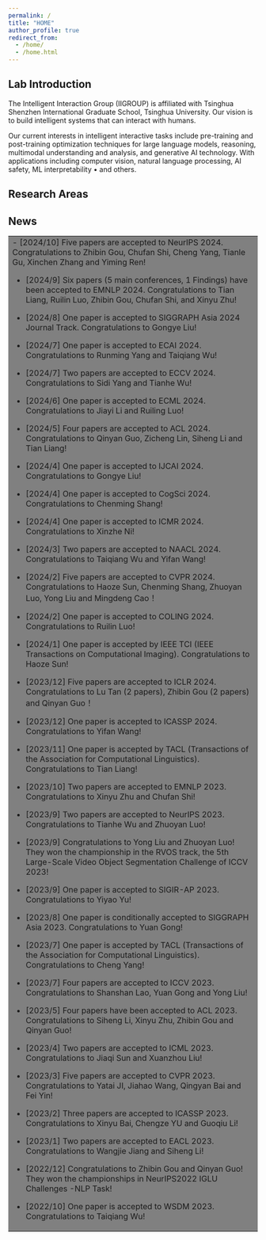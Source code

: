```yaml
---
permalink: /
title: "HOME"
author_profile: true
redirect_from: 
  - /home/
  - /home.html
---
```


Lab Introduction
------
The Intelligent Interaction Group (IIGROUP) is affiliated with Tsinghua Shenzhen International Graduate School, Tsinghua University. Our vision is to build intelligent systems that can interact with humans.  

Our current interests in intelligent interactive tasks include pre-training and post-training optimization techniques for large language models, reasoning, multimodal understanding and analysis, and generative AI technology. With applications including computer vision, natural language processing, AI safety, ML interpretability • and others.

Research Areas
------

News
------
<table><tr><td bgcolor="gray">
- [2024/10] Five papers are accepted to NeurIPS 2024. Congratulations to Zhibin Gou, Chufan Shi, Cheng Yang, Tianle Gu, Xinchen Zhang and Yiming Ren! 

- [2024/9] Six papers (5 main conferences, 1 Findings) have been accepted to EMNLP 2024. Congratulations to Tian Liang, Ruilin Luo, Zhibin Gou, Chufan Shi, and Xinyu Zhu! 

- [2024/8] One paper is accepted to SIGGRAPH Asia 2024 Journal Track. Congratulations to Gongye Liu! 

- [2024/7] One paper is accepted to ECAI 2024. Congratulations to Runming Yang and Taiqiang Wu! 

- [2024/7] Two papers are accepted to ECCV 2024. Congratulations to Sidi Yang and Tianhe Wu! 

- [2024/6] One paper is accepted to ECML 2024. Congratulations to Jiayi Li and Ruiling Luo! 

- [2024/5] Four papers are accepted to ACL 2024. Congratulations to Qinyan Guo, Zicheng Lin, Siheng Li and Tian Liang! 

- [2024/4] One paper is accepted to IJCAI 2024. Congratulations to Gongye Liu! 

- [2024/4] One paper is accepted to CogSci 2024. Congratulations to Chenming Shang! 

- [2024/4] One paper is accepted to ICMR 2024. Congratulations to Xinzhe Ni! 

- [2024/3] Two papers are accepted to NAACL 2024. Congratulations to Taiqiang Wu and  Yifan Wang! 

- [2024/2] Five papers are accepted to CVPR 2024. Congratulations to Haoze Sun, Chenming Shang, Zhuoyan Luo, Yong Liu and  Mingdeng Cao！ 

- [2024/2] One paper is accepted to COLING 2024. Congratulations to Ruilin Luo! 

- [2024/1] One paper is accepted by IEEE TCI (IEEE Transactions on Computational Imaging). Congratulations to Haoze Sun! 

- [2023/12] Five papers are accepted to ICLR 2024. Congratulations to Lu Tan (2 papers), Zhibin Gou (2 papers) and Qinyan Guo！ 

- [2023/12] One paper is accepted to ICASSP 2024. Congratulations to Yifan  Wang! 

- [2023/11] One paper is accepted by TACL (Transactions of the Association for Computational Linguistics). Congratulations to Tian Liang! 

- [2023/10] Two papers are accepted to EMNLP 2023. Congratulations to Xinyu Zhu and  Chufan Shi! 

- [2023/9] Two papers are accepted to NeurIPS 2023. Congratulations to Tianhe Wu and  Zhuoyan Luo! 

- [2023/9] Congratulations to Yong Liu and Zhuoyan Luo!  They won the championship in the RVOS track, the 5th Large-Scale Video Object Segmentation Challenge of   ICCV 2023!

- [2023/9] One paper is accepted to SIGIR-AP 2023. Congratulations to Yiyao Yu! 

- [2023/8] One paper is conditionally accepted to SIGGRAPH Asia 2023. Congratulations to Yuan Gong! 

- [2023/7] One paper is accepted by TACL (Transactions of the Association for Computational Linguistics). Congratulations to Cheng Yang! 

- [2023/7] Four papers are accepted to ICCV 2023. Congratulations to Shanshan Lao, Yuan Gong and Yong Liu! 

- [2023/5] Four papers have been accepted to ACL 2023. Congratulations to Siheng Li, Xinyu Zhu, Zhibin Gou and Qinyan Guo! 

- [2023/4] Two papers are accepted to ICML 2023. Congratulations to Jiaqi Sun and Xuanzhou Liu! 

- [2023/3] Five papers are accepted to CVPR 2023. Congratulations to Yatai JI, Jiahao Wang, Qingyan Bai and Fei Yin! 

- [2023/2] Three papers are accepted to ICASSP 2023. Congratulations to Xinyu Bai, Chengze YU and Guoqiu Li! 

- [2023/1] Two papers are accepted to EACL 2023. Congratulations to Wangjie Jiang and Siheng Li! 

- [2022/12] Congratulations to Zhibin Gou and Qinyan Guo! They won the championships in NeurIPS2022 IGLU Challenges -NLP Task!

- [2022/10] One paper is accepted to WSDM 2023. Congratulations to Taiqiang Wu! 
</td></tr></table>
